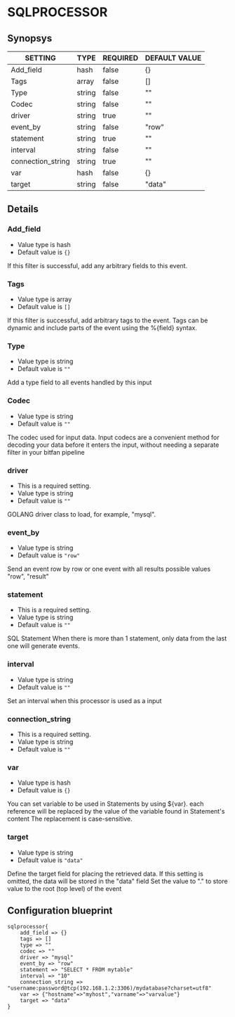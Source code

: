 # SQLPROCESSOR


## Synopsys


|      SETTING      |  TYPE  | REQUIRED | DEFAULT VALUE |
|-------------------|--------|----------|---------------|
| Add_field         | hash   | false    | {}            |
| Tags              | array  | false    | []            |
| Type              | string | false    | ""            |
| Codec             | string | false    | ""            |
| driver            | string | true     | ""            |
| event_by          | string | false    | "row"         |
| statement         | string | true     | ""            |
| interval          | string | false    | ""            |
| connection_string | string | true     | ""            |
| var               | hash   | false    | {}            |
| target            | string | false    | "data"        |


## Details

### Add_field
* Value type is hash
* Default value is `{}`

If this filter is successful, add any arbitrary fields to this event.

### Tags
* Value type is array
* Default value is `[]`

If this filter is successful, add arbitrary tags to the event. Tags can be dynamic
and include parts of the event using the %{field} syntax.

### Type
* Value type is string
* Default value is `""`

Add a type field to all events handled by this input

### Codec
* Value type is string
* Default value is `""`

The codec used for input data. Input codecs are a convenient method for decoding
your data before it enters the input, without needing a separate filter in your bitfan pipeline

### driver
* This is a required setting.
* Value type is string
* Default value is `""`

GOLANG driver class to load, for example, "mysql".

### event_by
* Value type is string
* Default value is `"row"`

Send an event row by row or one event with all results
possible values "row", "result"

### statement
* This is a required setting.
* Value type is string
* Default value is `""`

SQL Statement
When there is more than 1 statement, only data from the last one will generate events.

### interval
* Value type is string
* Default value is `""`

Set an interval when this processor is used as a input

### connection_string
* This is a required setting.
* Value type is string
* Default value is `""`



### var
* Value type is hash
* Default value is `{}`

You can set variable to be used in Statements by using ${var}.
each reference will be replaced by the value of the variable found in Statement's content
The replacement is case-sensitive.

### target
* Value type is string
* Default value is `"data"`

Define the target field for placing the retrieved data. If this setting is omitted,
the data will be stored in the "data" field
Set the value to "." to store value to the root (top level) of the event



## Configuration blueprint

```
sqlprocessor{
	add_field => {}
	tags => []
	type => ""
	codec => ""
	driver => "mysql"
	event_by => "row"
	statement => "SELECT * FROM mytable"
	interval => "10"
	connection_string => "username:password@tcp(192.168.1.2:3306)/mydatabase?charset=utf8"
	var => {"hostname"=>"myhost","varname"=>"varvalue"}
	target => "data"
}
```
